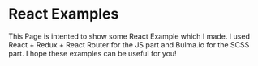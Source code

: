 # React Examples

This Page is intented to show some React Example which I made. I used React + Redux + React Router for the JS part and Bulma.io for the SCSS part. I hope these examples can be useful for you!